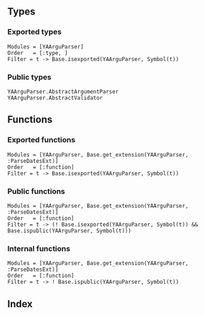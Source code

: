 ## Types

### Exported types

```@autodocs
Modules = [YAArguParser]
Order   = [:type, ]
Filter = t -> Base.isexported(YAArguParser, Symbol(t))
```

### Public types

```@docs
YAArguParser.AbstractArgumentParser
YAArguParser.AbstractValidator
```

## Functions

### Exported functions

```@autodocs
Modules = [YAArguParser, Base.get_extension(YAArguParser, :ParseDatesExt)]
Order   = [:function]
Filter = t -> Base.isexported(YAArguParser, Symbol(t))
```

### Public functions

```@autodocs
Modules = [YAArguParser, Base.get_extension(YAArguParser, :ParseDatesExt)]
Order   = [:function]
Filter = t -> (! Base.isexported(YAArguParser, Symbol(t)) && Base.ispublic(YAArguParser, Symbol(t)))
```

### Internal functions

```@autodocs
Modules = [YAArguParser, Base.get_extension(YAArguParser, :ParseDatesExt)]
Order   = [:function]
Filter = t -> ! Base.ispublic(YAArguParser, Symbol(t))
```


## Index

```@index
```